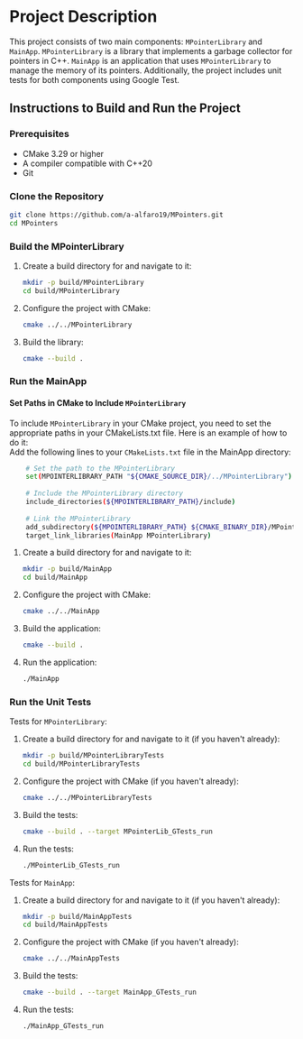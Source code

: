 # Project Description

This project consists of two main components: `MPointerLibrary` and `MainApp`.
`MPointerLibrary` is a library that implements a garbage collector for pointers in C++.
`MainApp` is an application that uses `MPointerLibrary` to manage the memory of its pointers.
Additionally, the project includes unit tests for both components using Google Test.

## Instructions to Build and Run the Project

### Prerequisites

- CMake 3.29 or higher
- A compiler compatible with C++20
- Git

### Clone the Repository

```sh
git clone https://github.com/a-alfaro19/MPointers.git
cd MPointers
```

### Build the MPointerLibrary

1. Create a build directory for and navigate to it:

    ```sh
    mkdir -p build/MPointerLibrary
    cd build/MPointerLibrary
    ```

2. Configure the project with CMake:

    ```sh
   cmake ../../MPointerLibrary
    ```
   
3. Build the library:

    ```sh
   cmake --build .
    ```
   
### Run the MainApp

#### Set Paths in CMake to Include `MPointerLibrary`

To include `MPointerLibrary` in your CMake project, you need to set the appropriate paths in your CMakeLists.txt file. Here is an example of how to do it:  
Add the following lines to your `CMakeLists.txt` file in the MainApp directory:

```sh
    # Set the path to the MPointerLibrary
    set(MPOINTERLIBRARY_PATH "${CMAKE_SOURCE_DIR}/../MPointerLibrary")
    
    # Include the MPointerLibrary directory
    include_directories(${MPOINTERLIBRARY_PATH}/include)
    
    # Link the MPointerLibrary
    add_subdirectory(${MPOINTERLIBRARY_PATH} ${CMAKE_BINARY_DIR}/MPointerLibrary)
    target_link_libraries(MainApp MPointerLibrary)
```

1. Create a build directory for and navigate to it:

    ```sh
    mkdir -p build/MainApp
    cd build/MainApp
    ```
   
2. Configure the project with CMake:

    ```sh
    cmake ../../MainApp
    ```
   
3. Build the application:

    ```sh
    cmake --build .
    ```
   
4. Run the application:

    ```sh
    ./MainApp
    ```
   
### Run the Unit Tests

Tests for `MPointerLibrary`:

1. Create a build directory for and navigate to it (if you haven't already):

    ```sh
    mkdir -p build/MPointerLibraryTests
    cd build/MPointerLibraryTests
    ```
   
2. Configure the project with CMake (if you haven't already): 

    ```sh
    cmake ../../MPointerLibraryTests
    ```
   
3. Build the tests:

    ```sh
    cmake --build . --target MPointerLib_GTests_run
    ```

4. Run the tests:

    ```sh
    ./MPointerLib_GTests_run
    ```
   
Tests for `MainApp`:

1. Create a build directory for and navigate to it (if you haven't already):

    ```sh
    mkdir -p build/MainAppTests
    cd build/MainAppTests
    ```
   
2. Configure the project with CMake (if you haven't already):

    ```sh
    cmake ../../MainAppTests
    ```
   
3. Build the tests:

    ```sh
    cmake --build . --target MainApp_GTests_run
    ```
   
4. Run the tests:

    ```sh
    ./MainApp_GTests_run
    ```
   